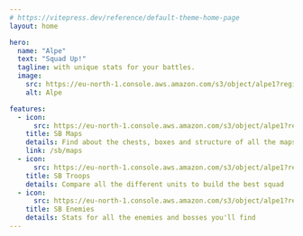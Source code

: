 ```yaml
---
# https://vitepress.dev/reference/default-theme-home-page
layout: home

hero:
  name: "Alpe"
  text: "Squad Up!"
  tagline: with unique stats for your battles.
  image:
    src: https://eu-north-1.console.aws.amazon.com/s3/object/alpe1?region=eu-north-1&bucketType=general&prefix=assets/Squad_Logo_Original.png
    alt: Alpe

features:
  - icon:
      src: https://eu-north-1.console.aws.amazon.com/s3/object/alpe1?region=eu-north-1&bucketType=general&prefix=assets/appicon_sb_2cs.png
    title: SB Maps
    details: Find about the chests, boxes and structure of all the maps
    link: /sb/maps
  - icon:
      src: https://eu-north-1.console.aws.amazon.com/s3/object/alpe1?region=eu-north-1&bucketType=general&prefix=assets/appicon_sb_2csbw.png
    title: SB Troops
    details: Compare all the different units to build the best squad
  - icon:
      src: https://eu-north-1.console.aws.amazon.com/s3/object/alpe1?region=eu-north-1&bucketType=general&prefix=assets/appicon_sb_2csbw.png
    title: SB Enemies
    details: Stats for all the enemies and bosses you'll find
---
```


<style>
:root {

  --vp-home-hero-name-color: transparent;
  --vp-home-hero-name-background: -webkit-linear-gradient(70deg, #b71684 10%, #bdf4f8);

  --vp-home-hero-image-background-image: linear-gradient(10deg, #b71684 50%, #bdf4f8 20%);
  --vp-home-hero-image-filter: blur(44px);
}

@media (min-width: 640px) {
  :root {
    --vp-home-hero-image-filter: blur(56px);
  }
}

@media (min-width: 960px) {
  :root {
    --vp-home-hero-image-filter: blur(68px);
  }
}
</style>